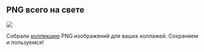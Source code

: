 ## PNG всего на свете

![](/img/LSK_13/b191-upd-cover.png#rounded)

Собрали [коллекцию](https://softculture.cc/blog/entries/articles/png-vsego-na-svete-lyudi-rasteniya-i-predmetyi-dlya-kollazha) PNG изображений для ваших коллажей. Сохраняем и пользуемся!